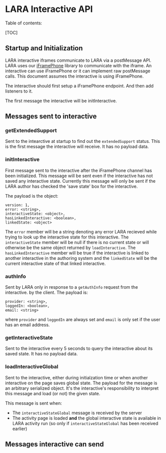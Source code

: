 # LARA Interactive API

Table of contents:

[TOC]

## Startup and Initialization

LARA interactive iframes communicate to LARA via a postMessage API. LARA uses our [iFramePhone](https://github.com/concord-consortium/iframe-phone) library to communicate with the iframe. An interactive can use iFramePhone or it can implement raw postMessage calls.  This document assumes the interactive is using iFramePhone.

The interactive should first setup a iFramePhone endpoint. And then add listeners to it.

The first message the interactive will be initInteractive.

## Messages sent to interactive

### getExtendedSupport

Sent to the intearctive at startup to find out the `extendedSupport` status. This is the first message the interactive will receive. It has no payload data.

### initInteractive

First message sent to the interactive after the iFramePhone channel has been initialized. This message will be sent even if the interactive has not saved any interactive state. Currently this message will only be sent if the LARA author has checked the 'save state' box for the interactive.

The payload is the object:

    version: 1,
    error: <string>,
    interactiveState: <object>,
    hasLinkedInteractive: <boolean>,
    linkedState: <object>

 The `error` member will be a string denoting any error LARA recieved while trying to look up the interactive state for this interactive. The `interactiveState` member will be null if there is no current state or will otherwise be the same object returned by `loadInteractive`.  The `hasLinkedInteractive` member will be true if the interactive is linked to another interactive in the authoring system and the `linkedState` will be the current interactive state of that linked interactive.

### authInfo

Sent by LARA only in response to a `getAuthInfo` request from the interactive. by the client.  The payload is:

    provider: <string>,
    loggedIn: <boolean>,
    email: <string>

where `provider` and `loggedIn` are always set and `email` is only set if
the user has an email address.

### getInteractiveState

Sent to the interactive every 5 seconds to query the interactive about its saved state. It has no payload data.

### loadInteractiveGlobal

Sent to the interactive, either during initialzation time or when another interactive on the page saves global state. The payload for the message is an arbitrary serialized object.  It's the interactive's responsibility to interpret this message and load (or not) the given state.

This message is sent when:

- The `interactiveStateGlobal` message is received by the server
- The activity page is loaded **and** the global interactive state is available in LARA activity run (so only if `interactiveStateGlobal` has been received earlier)

 ## Messages interactive can send

